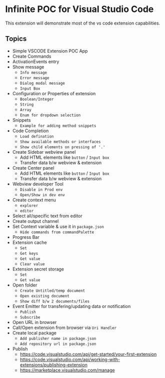 # Infinite POC for Visual Studio Code

This extension will demonstrate most of the vs code extension capabilities.

## Topics

- Simple VSCODE Extension POC App
- Create Commands
- ActivationEvents entry
- Show message
    - `Info message`
    - `Error message`
    - `Dialog modal message`
    - `Input Box`
- Configuration or Properties of extension
    - `Boolean/Integer`
    - `String`
    - `Array`
    - `Enum for dropdown selection`
- Snippets
    - `Example for adding method snippets`
- Code Completion
    - `Load defination`
    - `Show available methods or interfaces`
    - `Show child elements on pressing of '.'`
- Create Sidebar webview panel
    - Add HTML elements like `button` / `Input box`
    - Transfer data b/w webview & extension
- Create Center panel
    - Add HTML elements like `button` / `Input box`
    - Transfer data b/w webview & extension
- Webview developer Tool
    - `Disable in Prod env`
    - `Open/Show in dev env`
- Create context menu
    - `explorer`
    - `editor`
- Select all/specific text from editor
- Create output channel
- Set Context variable & use it in `package.json`
    - `Hide commands from commandPalette`
- Progress Bar
- Extension cache
    - `Set`
    - `Get keys`
    - `Get value`
    - `Clear value`
- Extension secret storage
    - `Set`
    - `Get value`
- Open folder
    - `Create Untitled/temp document`
    - `Open existing document`
    - `Show diff b/w 2 documents/files`
- Event Emitter for transfering/updating data or notification
    - `Publish`
    - `Subscribe`
- Open URL in browser
- Call/Open extension from browser via `Uri Handler`
- Create local package
    - `Add publisher name in package.json`
    - `Add repository url in package.json`
- Publish
    - https://code.visualstudio.com/api/get-started/your-first-extension
    - https://code.visualstudio.com/api/working-with-extensions/publishing-extension
    - https://marketplace.visualstudio.com/manage 
